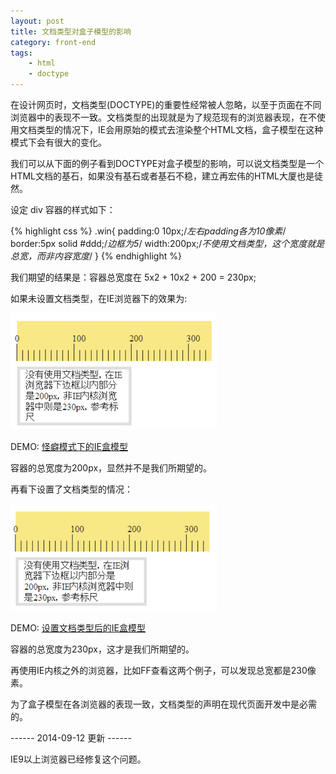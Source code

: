 ```yaml
---
layout: post
title: 文档类型对盒子模型的影响
category: front-end
tags:
    - html
    - doctype
---
```


在设计网页时，文档类型(DOCTYPE)的重要性经常被人忽略，以至于页面在不同浏览器中的表现不一致。文档类型的出现就是为了规范现有的浏览器表现，在不使用文档类型的情况下，IE会用原始的模式去渲染整个HTML文档，盒子模型在这种模式下会有很大的变化。

我们可以从下面的例子看到DOCTYPE对盒子模型的影响，可以说文档类型是一个HTML文档的基石，如果没有基石或者基石不稳，建立再宏伟的HTML大厦也是徒然。

设定 div 容器的样式如下：

{% highlight css %}
.win{
  padding:0 10px;/*左右padding各为10像素*/
  border:5px solid #ddd;/*边框为5*/
  width:200px;/*不使用文档类型，这个宽度就是总宽，而非内容宽度*/
}
{% endhighlight %}

我们期望的结果是：容器总宽度在 5x2 + 10x2 + 200 = 230px;

如果未设置文档类型，在IE浏览器下的效果为:

![](/assets/img/quirk-box.png)

DEMO: [怪癖模式下的IE盒模型](/demo/ie-box-model-quirk.html)

容器的总宽度为200px，显然并不是我们所期望的。

再看下设置了文档类型的情况：

![](/assets/img/normal-box.png)

DEMO: [设置文档类型后的IE盒模型](/demo/ie-box-model-doctype.html)

容器的总宽度为230px，这才是我们所期望的。

再使用IE内核之外的浏览器，比如FF查看这两个例子，可以发现总宽都是230像素。

为了盒子模型在各浏览器的表现一致，文档类型的声明在现代页面开发中是必需的。

------ 2014-09-12 更新 ------

IE9以上浏览器已经修复这个问题。

